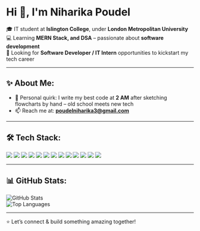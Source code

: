 # Hi 👋, I'm Niharika Poudel  

🎓 IT student at **Islington College**, under **London Metropolitan University**  
💻 Learning **MERN Stack, and DSA** – passionate about **software development**  
🚀 Looking for **Software Developer / IT Intern** opportunities to kickstart my tech career  

---

## ✨ About Me:
- 📝 Personal quirk: I write my best code at **2 AM** after sketching flowcharts by hand – old school meets new tech  
- 📫 Reach me at: **poudelniharika3@gmail.com**  

---

## 🛠️ Tech Stack:
<p>
  <img src="https://img.shields.io/badge/HTML5-E34F26?style=for-the-badge&logo=html5&logoColor=white" />
  <img src="https://img.shields.io/badge/CSS3-1572B6?style=for-the-badge&logo=css3&logoColor=white" />
  <img src="https://img.shields.io/badge/JavaScript-F7DF1E?style=for-the-badge&logo=javascript&logoColor=black" />
  <img src="https://img.shields.io/badge/React-20232A?style=for-the-badge&logo=react&logoColor=61DAFB" />
  <img src="https://img.shields.io/badge/Node.js-339933?style=for-the-badge&logo=nodedotjs&logoColor=white" />
  <img src="https://img.shields.io/badge/Express.js-000000?style=for-the-badge&logo=express&logoColor=white" />
  <img src="https://img.shields.io/badge/Python-3776AB?style=for-the-badge&logo=python&logoColor=white" />
  <img src="https://img.shields.io/badge/Java-007396?style=for-the-badge&logo=java&logoColor=white" />
  <img src="https://img.shields.io/badge/MongoDB-4EA94B?style=for-the-badge&logo=mongodb&logoColor=white" />
  <img src="https://img.shields.io/badge/MySQL-005C84?style=for-the-badge&logo=mysql&logoColor=white" />
  <img src="https://img.shields.io/badge/Postman-FF6C37?style=for-the-badge&logo=postman&logoColor=white" />
  <img src="https://img.shields.io/badge/Figma-F24E1E?style=for-the-badge&logo=figma&logoColor=white" />
  <img src="https://img.shields.io/badge/GitHub-181717?style=for-the-badge&logo=github&logoColor=white" />
</p>

---

## 📊 GitHub Stats:
![GitHub Stats](https://github-readme-stats.vercel.app/api?username=NiharikaPoudel&show_icons=true&theme=radical)  
![Top Languages](https://github-readme-stats.vercel.app/api/top-langs/?username=NiharikaPoudel&layout=compact&theme=radical)

---

⭐️ Let’s connect & build something amazing together!
